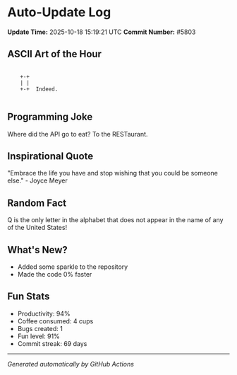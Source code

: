 # Auto-Update Log
**Update Time:** 2025-10-18 15:19:21 UTC
**Commit Number:** #5803

## ASCII Art of the Hour
```

    +-+
    | |
    +-+  Indeed.
        
```

## Programming Joke
Where did the API go to eat? To the RESTaurant.

## Inspirational Quote
"Embrace the life you have and stop wishing that you could be someone else." - Joyce Meyer

## Random Fact
Q is the only letter in the alphabet that does not appear in the name of any of the United States!

## What's New?
- Added some sparkle to the repository
- Made the code 0% faster

## Fun Stats
- Productivity: 94%
- Coffee consumed: 4 cups
- Bugs created: 1
- Fun level: 91%
- Commit streak: 69 days

---
*Generated automatically by GitHub Actions*
